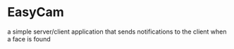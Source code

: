 # EasyCam
a simple server/client application that sends notifications to the client when a face is found
